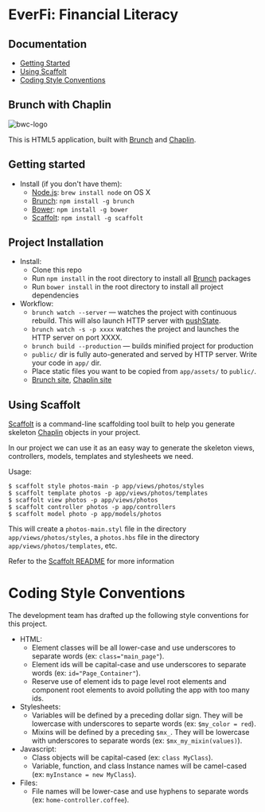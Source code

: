 # EverFi: Financial Literacy

## Documentation
* [Getting Started](#getting-started)
* [Using Scaffolt](#using-scaffolt)
* [Coding Style Conventions](#coding-style-conventions)

## Brunch with Chaplin
![bwc-logo](http://brunch.io/images/svg/brunch.svg)

This is HTML5 application, built with
[Brunch](http://brunch.io) and [Chaplin](http://chaplinjs.org).

## Getting started
* Install (if you don't have them):
    * [Node.js](http://nodejs.org): `brew install node` on OS X
    * [Brunch](http://brunch.io): `npm install -g brunch`
    * [Bower](http://bower.io): `npm install -g bower`
    * [Scaffolt](https://github.com/paulmillr/scaffolt): `npm install -g scaffolt`

## Project Installation
* Install:
    * Clone this repo
    * Run `npm install` in the root directory to install all [Brunch](http://brunch.io) packages
    * Run `bower install` in the root directory to install all project dependencies
* Workflow:
    * `brunch watch --server` — watches the project with continuous rebuild. This will also launch HTTP server with [pushState](https://developer.mozilla.org/en-US/docs/Web/Guide/API/DOM/Manipulating_the_browser_history).
    * `brunch watch -s -p xxxx` watches the project and launches the HTTP server on port XXXX.
    * `brunch build --production` — builds minified project for production
    * `public/` dir is fully auto-generated and served by HTTP server.  Write your code in `app/` dir.
    * Place static files you want to be copied from `app/assets/` to `public/`.
    * [Brunch site](http://brunch.io), [Chaplin site](http://chaplinjs.org)

## Using Scaffolt
[Scaffolt](https://github.com/paulmillr/scaffolt) is a command-line scaffolding tool built to help you generate skeleton [Chaplin](http://chaplinjs.org) objects in your project.

In our project we can use it as an easy way to generate the skeleton views, controllers, models, templates and stylesheets we need.

Usage:
```shell
$ scaffolt style photos-main -p app/views/photos/styles
$ scaffolt template photos -p app/views/photos/templates
$ scaffolt view photos -p app/views/photos
$ scaffolt controller photos -p app/controllers
$ scaffolt model photo -p app/models/photos
```

This will create a `photos-main.styl` file in the directory `app/views/photos/styles`, a `photos.hbs` file in the directory `app/views/photos/templates`, etc.

Refer to the [Scaffolt README](https://github.com/paulmillr/scaffolt/blob/master/README.md) for more information

# Coding Style Conventions
The development team has drafted up the following style conventions for this project.

* HTML:
    * Element classes will be all lower-case and use underscores to separate words (ex: `class="main_page"`).
    * Element ids will be capital-case and use underscores to separate words (ex: `id="Page_Container"`).
    * Reserve use of element ids to page level root elements and component root elements to avoid polluting the app with too many ids.
* Stylesheets:
    * Variables will be defined by a preceding dollar sign. They will be lowercase with underscores to separte words (ex: `$my_color = red`).
    * Mixins will be defined by a preceding `$mx_`. They will be lowercase with underscores to separate words (ex: `$mx_my_mixin(values)`).
* Javascript:
    * Class objects will be capital-cased (ex: `class MyClass`).
    * Variable, function, and class Instance names will be camel-cased (ex: `myInstance = new MyClass`).
* Files:
    * File names will be lower-case and use hyphens to separate words (ex: `home-controller.coffee`).